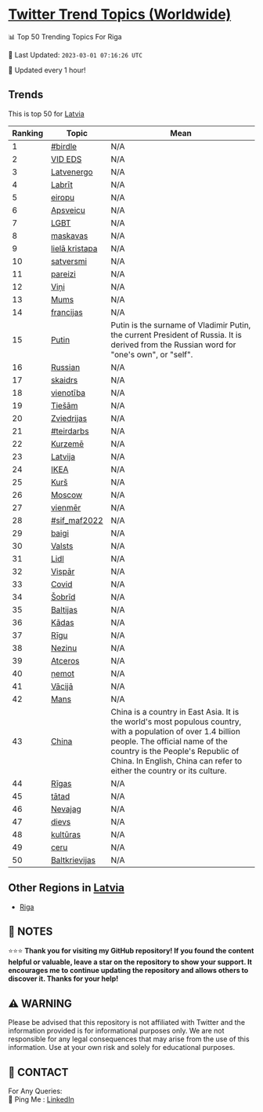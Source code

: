 [Twitter Trend Topics (Worldwide)](https://github.com/ErcinDedeoglu/Twitter-Trend-Topics)
==========


📊 Top 50 Trending Topics For Riga

📆 Last Updated: `2023-03-01 07:16:26 UTC`

🔧 Updated every 1 hour!


## Trends

This is top 50 for [Latvia](</Latvia>)

| Ranking | Topic | Mean |
| ------- | ------------ | ------------ |
| 1 | [#birdle](http://twitter.com/search?q=%23birdle) | N/A |
| 2 | [VID EDS](http://twitter.com/search?q=VID+EDS) | N/A |
| 3 | [Latvenergo](http://twitter.com/search?q=Latvenergo) | N/A |
| 4 | [Labrīt](http://twitter.com/search?q=Labr%c4%abt) | N/A |
| 5 | [eiropu](http://twitter.com/search?q=eiropu) | N/A |
| 6 | [Apsveicu](http://twitter.com/search?q=Apsveicu) | N/A |
| 7 | [LGBT](http://twitter.com/search?q=LGBT) | N/A |
| 8 | [maskavas](http://twitter.com/search?q=maskavas) | N/A |
| 9 | [lielā kristapa](http://twitter.com/search?q=liel%c4%81+kristapa) | N/A |
| 10 | [satversmi](http://twitter.com/search?q=satversmi) | N/A |
| 11 | [pareizi](http://twitter.com/search?q=pareizi) | N/A |
| 12 | [Viņi](http://twitter.com/search?q=Vi%c5%86i) | N/A |
| 13 | [Mums](http://twitter.com/search?q=Mums) | N/A |
| 14 | [francijas](http://twitter.com/search?q=francijas) | N/A |
| 15 | [Putin](http://twitter.com/search?q=Putin) | Putin is the surname of Vladimir Putin, the current President of Russia. It is derived from the Russian word for "one's own", or "self". |
| 16 | [Russian](http://twitter.com/search?q=Russian) | N/A |
| 17 | [skaidrs](http://twitter.com/search?q=skaidrs) | N/A |
| 18 | [vienotība](http://twitter.com/search?q=vienot%c4%abba) | N/A |
| 19 | [Tiešām](http://twitter.com/search?q=Tie%c5%a1%c4%81m) | N/A |
| 20 | [Zviedrijas](http://twitter.com/search?q=Zviedrijas) | N/A |
| 21 | [#teirdarbs](http://twitter.com/search?q=%23teirdarbs) | N/A |
| 22 | [Kurzemē](http://twitter.com/search?q=Kurzem%c4%93) | N/A |
| 23 | [Latvija](http://twitter.com/search?q=Latvija) | N/A |
| 24 | [IKEA](http://twitter.com/search?q=IKEA) | N/A |
| 25 | [Kurš](http://twitter.com/search?q=Kur%c5%a1) | N/A |
| 26 | [Moscow](http://twitter.com/search?q=Moscow) | N/A |
| 27 | [vienmēr](http://twitter.com/search?q=vienm%c4%93r) | N/A |
| 28 | [#sif_maf2022](http://twitter.com/search?q=%23sif_maf2022) | N/A |
| 29 | [baigi](http://twitter.com/search?q=baigi) | N/A |
| 30 | [Valsts](http://twitter.com/search?q=Valsts) | N/A |
| 31 | [Lidl](http://twitter.com/search?q=Lidl) | N/A |
| 32 | [Vispār](http://twitter.com/search?q=Visp%c4%81r) | N/A |
| 33 | [Covid](http://twitter.com/search?q=Covid) | N/A |
| 34 | [Šobrīd](http://twitter.com/search?q=%c5%a0obr%c4%abd) | N/A |
| 35 | [Baltijas](http://twitter.com/search?q=Baltijas) | N/A |
| 36 | [Kādas](http://twitter.com/search?q=K%c4%81das) | N/A |
| 37 | [Rīgu](http://twitter.com/search?q=R%c4%abgu) | N/A |
| 38 | [Nezinu](http://twitter.com/search?q=Nezinu) | N/A |
| 39 | [Atceros](http://twitter.com/search?q=Atceros) | N/A |
| 40 | [ņemot](http://twitter.com/search?q=%c5%86emot) | N/A |
| 41 | [Vācijā](http://twitter.com/search?q=V%c4%81cij%c4%81) | N/A |
| 42 | [Mans](http://twitter.com/search?q=Mans) | N/A |
| 43 | [China](http://twitter.com/search?q=China) | China is a country in East Asia. It is the world's most populous country, with a population of over 1.4 billion people. The official name of the country is the People's Republic of China. In English, China can refer to either the country or its culture. |
| 44 | [Rīgas](http://twitter.com/search?q=R%c4%abgas) | N/A |
| 45 | [tātad](http://twitter.com/search?q=t%c4%81tad) | N/A |
| 46 | [Nevajag](http://twitter.com/search?q=Nevajag) | N/A |
| 47 | [dievs](http://twitter.com/search?q=dievs) | N/A |
| 48 | [kultūras](http://twitter.com/search?q=kult%c5%abras) | N/A |
| 49 | [ceru](http://twitter.com/search?q=ceru) | N/A |
| 50 | [Baltkrievijas](http://twitter.com/search?q=Baltkrievijas) | N/A |



## Other Regions in [Latvia](</Latvia>)

* [Riga](</Latvia/Riga.md>)



## 📝 NOTES

⭐⭐⭐ **Thank you for visiting my GitHub repository! If you found the content helpful or valuable, leave a star on the repository to show your support. It encourages me to continue updating the repository and allows others to discover it. Thanks for your help!**


## ⚠️ WARNING

Please be advised that this repository is not affiliated with Twitter and the information provided is for informational purposes only. We are not responsible for any legal consequences that may arise from the use of this information. Use at your own risk and solely for educational purposes.


## 📨 CONTACT

 For Any Queries:  
            🏓 Ping Me : [LinkedIn](https://www.linkedin.com/in/ercindedeoglu/)
